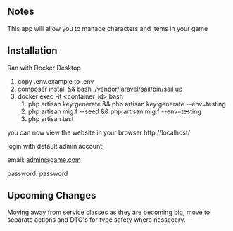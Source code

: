 ## Notes

This app will allow you to manage characters and items in your game

## Installation

Ran with Docker Desktop

1. copy .env.example to .env
2. composer install && bash ./vendor/laravel/sail/bin/sail up
3. docker exec -it <container_id> bash
   1. php artisan key:generate && php artisan key:generate --env=testing
   2. php artisan mig:f --seed && php artisan mig:f --env=testing
   3. php artisan test


you can now view the website in your browser http://localhost/

login with default admin account:

email: admin@game.com

password: password

## Upcoming Changes

Moving away from service classes as they are becoming big, move to separate actions and DTO's for type safety where nessecery.
